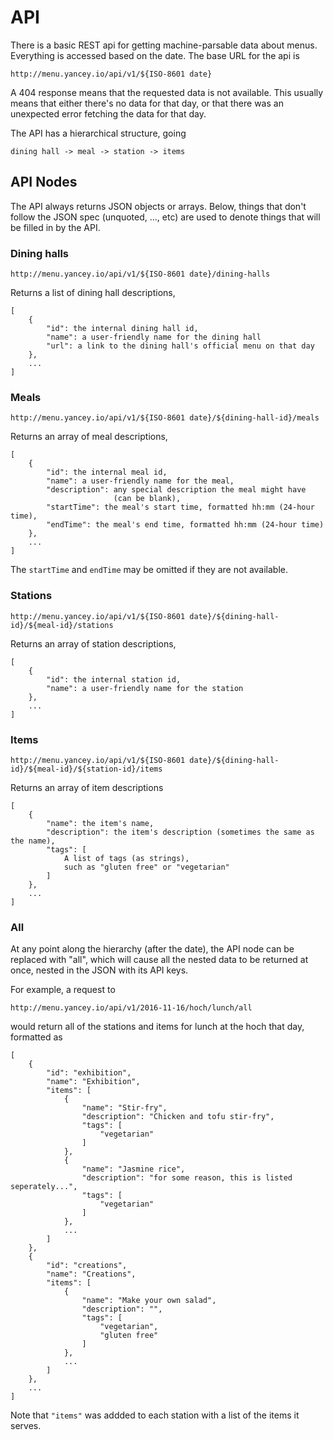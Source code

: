 # API

There is a basic REST api for getting machine-parsable data about menus.
Everything is accessed based on the date.
The base URL for the api is

```
http://menu.yancey.io/api/v1/${ISO-8601 date}
```

A 404 response means that the requested data is not available.
This usually means that either there's no data for that day,
or that there was an unexpected error fetching the data for that day.

The API has a hierarchical structure, going

```
dining hall -> meal -> station -> items
```

## API Nodes

The API always returns JSON objects or arrays.
Below, things that don't follow the JSON spec (unquoted, ..., etc)
are used to denote things that will be filled in by the API.

<!-- (not necessarily true)
Replacing any of the URL parameters (denoted `${someting}`) except the date with
"all" will return a JSON object consisting of all of the options,
keyed by whatever they're keyed by in the API.
-->

### Dining halls
```
http://menu.yancey.io/api/v1/${ISO-8601 date}/dining-halls
```
Returns a list of dining hall descriptions,

```
[
	{
		"id": the internal dining hall id,
		"name": a user-friendly name for the dining hall
		"url": a link to the dining hall's official menu on that day
	},
	...
]
```

### Meals
```
http://menu.yancey.io/api/v1/${ISO-8601 date}/${dining-hall-id}/meals
```
Returns an array of meal descriptions,

```
[
	{
		"id": the internal meal id,
		"name": a user-friendly name for the meal,
		"description": any special description the meal might have
		               (can be blank),
		"startTime": the meal's start time, formatted hh:mm (24-hour time),
		"endTime": the meal's end time, formatted hh:mm (24-hour time)
	},
	...
]
```

The `startTime` and `endTime` may be omitted if they are not available.

### Stations

```
http://menu.yancey.io/api/v1/${ISO-8601 date}/${dining-hall-id}/${meal-id}/stations
```
Returns an array of station descriptions,

```
[
	{
		"id": the internal station id,
		"name": a user-friendly name for the station
	},
	...
]
```

### Items

```
http://menu.yancey.io/api/v1/${ISO-8601 date}/${dining-hall-id}/${meal-id}/${station-id}/items
```
Returns an array of item descriptions

```
[
	{
		"name": the item's name,
		"description": the item's description (sometimes the same as the name),
		"tags": [
			A list of tags (as strings),
			such as "gluten free" or "vegetarian"
		]
	},
	...
]
```
### All
At any point along the hierarchy (after the date), the API node can be replaced with "all", which will cause all the nested data to be returned at once, nested in the JSON with its API keys.

For example, a request to

```
http://menu.yancey.io/api/v1/2016-11-16/hoch/lunch/all
```
would return all of the stations and items for lunch at the hoch that day, formatted as

```
[
	{
		"id": "exhibition",
		"name": "Exhibition",
		"items": [
			{
				"name": "Stir-fry",
				"description": "Chicken and tofu stir-fry",
				"tags": [
					"vegetarian"
				]
			},
			{
				"name": "Jasmine rice",
				"description": "for some reason, this is listed seperately...",
				"tags": [
					"vegetarian"
				]
			},
			...
		]
	},
	{
		"id": "creations",
		"name": "Creations",
		"items": [
			{
				"name": "Make your own salad",
				"description": "",
				"tags": [
					"vegetarian",
					"gluten free"
				]
			},
			...
		]
	},
	...
]
```
Note that `"items"` was addded to each station with a list of the items it serves.
